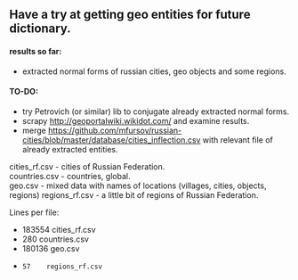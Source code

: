 ## Have a try at getting geo entities for future dictionary.

#### results so far:  
- extracted normal forms of russian cities, 
  geo objects and some regions.  
  
#### TO-DO:  
- try Petrovich (or similar) lib to conjugate
  already extracted normal forms.  
- scrapy http://geoportalwiki.wikidot.com/ and examine results.  
- merge https://github.com/mfursov/russian-cities/blob/master/database/cities_inflection.csv
  with relevant file of already extracted entities.  
  
cities_rf.csv - cities of Russian Federation.  
countries.csv - countries, global.  
geo.csv - mixed data with names of locations (villages, cities, objects, regions)
regions_rf.csv - a little bit of regions of Russian Federation.

Lines per file:
- 183554    cities_rf.csv
-    280    countries.csv
- 180136    geo.csv
-     57    regions_rf.csv
